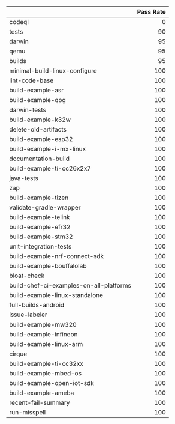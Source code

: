 |                                         |   Pass Rate |
|:----------------------------------------|------------:|
| codeql                                  |           0 |
| tests                                   |          90 |
| darwin                                  |          95 |
| qemu                                    |          95 |
| builds                                  |          95 |
| minimal-build-linux-configure           |         100 |
| lint-code-base                          |         100 |
| build-example-asr                       |         100 |
| build-example-qpg                       |         100 |
| darwin-tests                            |         100 |
| build-example-k32w                      |         100 |
| delete-old-artifacts                    |         100 |
| build-example-esp32                     |         100 |
| build-example-i-mx-linux                |         100 |
| documentation-build                     |         100 |
| build-example-ti-cc26x2x7               |         100 |
| java-tests                              |         100 |
| zap                                     |         100 |
| build-example-tizen                     |         100 |
| validate-gradle-wrapper                 |         100 |
| build-example-telink                    |         100 |
| build-example-efr32                     |         100 |
| build-example-stm32                     |         100 |
| unit-integration-tests                  |         100 |
| build-example-nrf-connect-sdk           |         100 |
| build-example-bouffalolab               |         100 |
| bloat-check                             |         100 |
| build-chef-ci-examples-on-all-platforms |         100 |
| build-example-linux-standalone          |         100 |
| full-builds-android                     |         100 |
| issue-labeler                           |         100 |
| build-example-mw320                     |         100 |
| build-example-infineon                  |         100 |
| build-example-linux-arm                 |         100 |
| cirque                                  |         100 |
| build-example-ti-cc32xx                 |         100 |
| build-example-mbed-os                   |         100 |
| build-example-open-iot-sdk              |         100 |
| build-example-ameba                     |         100 |
| recent-fail-summary                     |         100 |
| run-misspell                            |         100 |